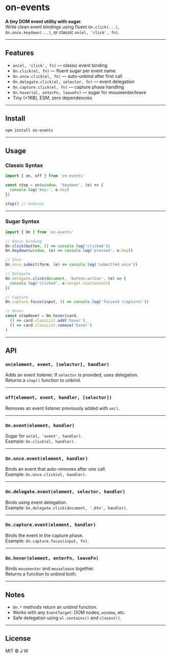 # on-events

**A tiny DOM event utility with sugar.**  
Write clean event bindings using fluent `On.click(...)`, `On.once.keydown(...)`, or classic `on(el, 'click', fn)`.

---

## Features

- `on(el, 'click', fn)` — classic event binding
- `On.click(el, fn)` — fluent sugar per event name
- `On.once.click(el, fn)` — auto-unbind after first call
- `On.delegate.click(el, selector, fn)` — event delegation
- `On.capture.click(el, fn)` — capture phase handling
- `On.hover(el, enterFn, leaveFn)` — sugar for mouseenter/leave
- Tiny (<1KB), ESM, zero dependencies

---

## Install

```bash
npm install on-events
```

---

## Usage

### Classic Syntax

```js
import { on, off } from 'on-events'

const stop = on(window, 'keydown', (e) => {
  console.log('key:', e.key)
})

stop() // Unbinds
```

---

### Sugar Syntax

```js
import { On } from 'on-events'

// Basic binding
On.click(button, () => console.log('clicked'))
On.keydown(window, (e) => console.log('pressed', e.key))

// Once
On.once.submit(form, (e) => console.log('submitted once'))

// Delegate
On.delegate.click(document, 'button.action', (e) => {
  console.log('clicked', e.target.textContent)
})

// Capture
On.capture.focus(input, () => console.log('focused (capture)'))

// Hover
const stopHover = On.hover(card,
  () => card.classList.add('hover'),
  () => card.classList.remove('hover')
)
```

---

## API

### `on(element, event, [selector], handler)`

Adds an event listener. If `selector` is provided, uses delegation.  
Returns a `stop()` function to unbind.

---

### `off(element, event, handler, [selector])`

Removes an event listener previously added with `on()`.

---

### `On.event(element, handler)`

Sugar for `on(el, 'event', handler)`.  
Example: `On.click(el, handler)`.

---

### `On.once.event(element, handler)`

Binds an event that auto-removes after one call.  
Example: `On.once.click(el, handler)`.

---

### `On.delegate.event(element, selector, handler)`

Binds using event delegation.  
Example: `On.delegate.click(document, '.btn', handler)`.

---

### `On.capture.event(element, handler)`

Binds the event in the capture phase.  
Example: `On.capture.focus(input, fn)`.

---

### `On.hover(element, enterFn, leaveFn)`

Binds `mouseenter` and `mouseleave` together.  
Returns a function to unbind both.

---

## Notes

- `On.*` methods return an unbind function.
- Works with any `EventTarget`: DOM nodes, `window`, etc.
- Safe delegation using `el.contains()` and `closest()`.

---

## License

MIT © J W
